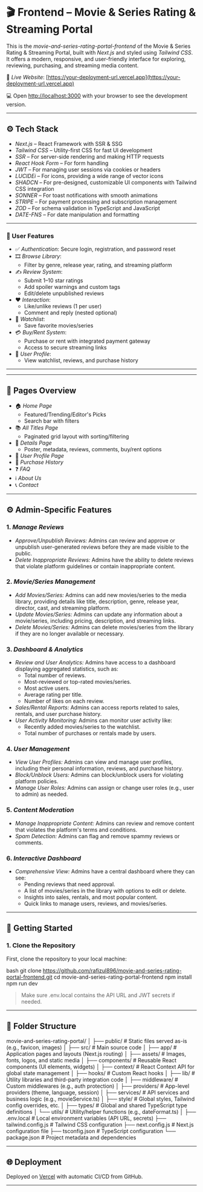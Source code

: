 # 🎬 Frontend – Movie & Series Rating & Streaming Portal

This is the _movie-and-series-rating-portal-frontend_ of the Movie & Series Rating & Streaming Portal, built with _Next.js_ and styled using _Tailwind CSS_. It offers a modern, responsive, and user-friendly interface for exploring, reviewing, purchasing, and streaming media content.

🔗 _Live Website_: [https://your-deployment-url.vercel.app](https://your-deployment-url.vercel.app)

💻 Open [http://localhost:3000](http://localhost:3000) with your browser to see the development version.

---

## ⚙ Tech Stack

- _Next.js_ – React Framework with SSR & SSG
- _Tailwind CSS_ – Utility-first CSS for fast UI development
- _SSR_ – For server-side rendering and making HTTP requests
- _React Hook Form_ – For form handling
- _JWT_ – For managing user sessions via cookies or headers
- _LUCIDEi_ – For icons, providing a wide range of vector icons
- _SHADCN_ – For pre-designed, customizable UI components with Tailwind CSS integration
- _SONNER_ – For toast notifications with smooth animations
- _STRIPE_ – For payment processing and subscription management
- _ZOD_ – For schema validation in TypeScript and JavaScript
- _DATE-FNS_ – For date manipulation and formatting

---

### 🔐 User Features

- ✅ _Authentication_: Secure login, registration, and password reset
- 🎞 _Browse Library_:
  - Filter by genre, release year, rating, and streaming platform
- ✍ _Review System_:
  - Submit 1–10 star ratings
  - Add spoiler warnings and custom tags
  - Edit/delete unpublished reviews
- ❤ _Interaction_:
  - Like/unlike reviews (1 per user)
  - Comment and reply (nested optional)
- 📌 _Watchlist_:
  - Save favorite movies/series
- 💳 _Buy/Rent System_:
  - Purchase or rent with integrated payment gateway
  - Access to secure streaming links
- 👤 _User Profile_:
  - View watchlist, reviews, and purchase history

---

---

## 📱 Pages Overview

- 🏠 _Home Page_
  - Featured/Trending/Editor's Picks
  - Search bar with filters
- 📚 _All Titles Page_
  - Paginated grid layout with sorting/filtering
- 📄 _Details Page_
  - Poster, metadata, reviews, comments, buy/rent options
- 👤 _User Profile Page_
- 🧾 _Purchase History_
- ❓ _FAQ_
- ℹ _About Us_
- 📞 _Contact_

---

## ⚙ Admin-Specific Features

### 1. _Manage Reviews_

- _Approve/Unpublish Reviews:_ Admins can review and approve or unpublish user-generated reviews before they are made visible to the public.
- _Delete Inappropriate Reviews:_ Admins have the ability to delete reviews that violate platform guidelines or contain inappropriate content.

### 2. _Movie/Series Management_

- _Add Movies/Series:_ Admins can add new movies/series to the media library, providing details like title, description, genre, release year, director, cast, and streaming platform.
- _Update Movies/Series:_ Admins can update any information about a movie/series, including pricing, description, and streaming links.
- _Delete Movies/Series:_ Admins can delete movies/series from the library if they are no longer available or necessary.

### 3. _Dashboard & Analytics_

- _Review and User Analytics:_ Admins have access to a dashboard displaying aggregated statistics, such as:
  - Total number of reviews.
  - Most-reviewed or top-rated movies/series.
  - Most active users.
  - Average rating per title.
  - Number of likes on each review.
- _Sales/Rental Reports:_ Admins can access reports related to sales, rentals, and user purchase history.
- _User Activity Monitoring:_ Admins can monitor user activity like:
  - Recently added movies/series to the watchlist.
  - Total number of purchases or rentals made by users.

### 4. _User Management_

- _View User Profiles:_ Admins can view and manage user profiles, including their personal information, reviews, and purchase history.
- _Block/Unblock Users:_ Admins can block/unblock users for violating platform policies.
- _Manage User Roles:_ Admins can assign or change user roles (e.g., user to admin) as needed.

### 5. _Content Moderation_

- _Manage Inappropriate Content:_ Admins can review and remove content that violates the platform's terms and conditions.
- _Spam Detection:_ Admins can flag and remove spammy reviews or comments.

### 6. _Interactive Dashboard_

- _Comprehensive View:_ Admins have a central dashboard where they can see:
  - Pending reviews that need approval.
  - A list of movies/series in the library with options to edit or delete.
  - Insights into sales, rentals, and most popular content.
  - Quick links to manage users, reviews, and movies/series.

---

## 🚀 Getting Started

### 1. Clone the Repository

First, clone the repository to your local machine:

bash
git clone https://github.com/rafizul896/movie-and-series-rating-portal-frontend.git
cd movie-and-series-rating-portal-frontend
npm install
npm run dev

> Make sure .env.local contains the API URL and JWT secrets if needed.

---

## 📁 Folder Structure

movie-and-series-rating-portal/
│
├── public/ # Static files served as-is (e.g., favicon, images)
│
├── src/ # Main source code
│ ├── app/ # Application pages and layouts (Next.js routing)
│ ├── assets/ # Images, fonts, logos, and static media
│ ├── components/ # Reusable React components (UI elements, widgets)
│ ├── context/ # React Context API for global state management
│ ├── hooks/ # Custom React hooks
│ ├── lib/ # Utility libraries and third-party integration code
│ ├── middleware/ # Custom middlewares (e.g., auth protection)
│ ├── providers/ # App-level providers (theme, language, session)
│ ├── services/ # API services and business logic (e.g., movieService.ts)
│ ├── style/ # Global styles, Tailwind config overrides, etc.
│ ├── types/ # Global and shared TypeScript type definitions
│ └── utils/ # Utility/helper functions (e.g., dateFormat.ts)
│
├── .env.local # Local environment variables (API URL, secrets)
├── tailwind.config.js # Tailwind CSS configuration
├── next.config.js # Next.js configuration file
├── tsconfig.json # TypeScript configuration
└── package.json # Project metadata and dependencies

---

## 🌐 Deployment

Deployed on [Vercel](https://vercel.com/) with automatic CI/CD from GitHub.

---
